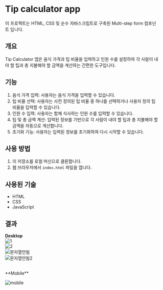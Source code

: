 # Tip calculator app

이 프로젝트는 HTML, CSS 및 순수 자바스크립트로 구축된 Multi-step form 컴포넌트 입니다.

## 개요

Tip Calculator 앱은 음식 가격과 팁 비율을 입력하고 인원 수를 설정하여 각 사람이 내야 할 팁과 총 지불해야 할 금액을 계산하는 간편한 도구입니다.

## 기능

1. 음식 가격 입력: 사용자는 음식 가격을 입력할 수 있습니다.
2. 팁 비율 선택: 사용자는 사전 정의된 팁 비율 중 하나를 선택하거나 사용자 정의 팁 비율을 입력할 수 있습니다.
3. 인원 수 입력: 사용자는 함께 식사하는 인원 수를 입력할 수 있습니다.
4. 팁 및 총 금액 계산: 입력된 정보를 기반으로 각 사람이 내야 할 팁과 총 지불해야 할 금액을 자동으로 계산합니다.
5. 초기화 기능: 사용자는 입력된 정보를 초기화하여 다시 시작할 수 있습니다.

## 사용 방법

1. 이 저장소를 로컬 머신으로 클론합니다.
2. 웹 브라우저에서 `index.html` 파일을 엽니다.

## 사용된 기술

- HTML
- CSS
- JavaScript

## 결과
**Desktop** </br>
![1](https://github.com/catmaker/Frontend-Challenge/assets/114233139/8e93219b-4fe7-4987-8ee3-03b969c355dd) </br>
![2](https://github.com/catmaker/Frontend-Challenge/assets/114233139/7c32d3a5-55f1-4c97-8c79-f01038cb8c05)
</br>
![문자열안됨](https://github.com/catmaker/Frontend-Challenge/assets/114233139/65f84f97-9e91-451a-9cfd-b4846a8fa1f0)
</br>
![문자열안됨2](https://github.com/catmaker/Frontend-Challenge/assets/114233139/9e47f87a-f2ed-4a28-979e-b1bacb8b6749)

</br>
**Mobile** </br>

![mobile](https://github.com/catmaker/Frontend-Challenge/assets/114233139/4f27bfb6-e988-4123-93bd-f1650e4ec3e5)
